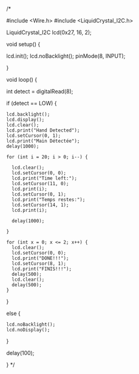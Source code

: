 /*

#include <Wire.h>
#include <LiquidCrystal_I2C.h>

LiquidCrystal_I2C lcd(0x27, 16, 2);

void setup() {

  lcd.init();
  lcd.noBacklight();
  pinMode(8, INPUT);

}

void loop() {

  int detect = digitalRead(8);

  if (detect == LOW) {

    lcd.backlight();
    lcd.display();
    lcd.clear();
    lcd.print("Hand Detected");
    lcd.setCursor(0, 1);
    lcd.print("Main Détectée");
    delay(1000);

    for (int i = 20; i > 0; i--) {

      lcd.clear();
      lcd.setCursor(0, 0);
      lcd.print("Time left:");
      lcd.setCursor(11, 0);
      lcd.print(i);
      lcd.setCursor(0, 1);
      lcd.print("Temps restes:");
      lcd.setCursor(14, 1);
      lcd.print(i);

      delay(1000);

    }

    for (int x = 0; x <= 2; x++) {
      lcd.clear();
      lcd.setCursor(0, 0);
      lcd.print("DONE!!!");
      lcd.setCursor(8, 1);
      lcd.print("FINIS!!!");
      delay(500);
      lcd.clear();
      delay(500);
    }

  }

  else {

    lcd.noBacklight();
    lcd.noDisplay();

  }

  delay(100);

} */ 
